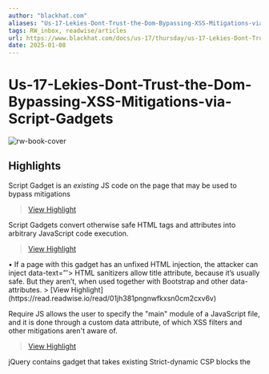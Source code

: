 ```yaml
---
author: "blackhat.com"
aliases: "Us-17-Lekies-Dont-Trust-the-Dom-Bypassing-XSS-Mitigations-via-Script-Gadgets"
tags: RW_inbox, readwise/articles
url: https://www.blackhat.com/docs/us-17/thursday/us-17-Lekies-Dont-Trust-The-DOM-Bypassing-XSS-Mitigations-Via-Script-Gadgets.pdf
date: 2025-01-08
---
```

# Us-17-Lekies-Dont-Trust-the-Dom-Bypassing-XSS-Mitigations-via-Script-Gadgets

![rw-book-cover](https://readwise-assets.s3.amazonaws.com/media/reader/parsed_document_assets/135237114/N8KoQPEL2Sc3o4_PBGfzsB2DkKVqMt7OLFoLZJQHEaw-cove_K6LzhXq.png)

## Highlights


Script Gadget is an *existing* JS code on the page that may be used to bypass mitigations
> [View Highlight](https://read.readwise.io/read/01jh37trcjq01fknr9byrhsnxg)



Script Gadgets convert otherwise safe HTML tags and attributes into arbitrary JavaScript code execution.
> [View Highlight](https://read.readwise.io/read/01jh37v5dnnbgttndtb9zrvq6j)



• If a page with this gadget has an unfixed HTML injection, the attacker can inject data-text=”<script>” instead of injecting <script> • This lets the attacker bypass XSS mitigations that look for script.
 • Different gadgets bypass different mitigations
> [View Highlight](https://read.readwise.io/read/01jh37wkxv45vkrjvp9zx50app)



This HTML snippet: <div data-bind="value:'hello world'"></div>
> [View Highlight](https://read.readwise.io/read/01jh37zfs0g8edetrbm8fcq420)



These blocks create a gadget in Knockout that eval()s an attribute value. data-bind="value: foo" eval(“foo”) To XSS a Knockout-based JS application, attacker needs to inject: <div data-bind="value: alert(1)"></div>
> [View Highlight](https://read.readwise.io/read/01jh37zmt2vb58rw1pdntv2jz2)



Ajaxify gadget converts all <div>s with class=document-script into script elements. So if you have an XSS on a website that uses Ajaxify, you just have to inject: <div class="document-script">alert(1)</div>
> [View Highlight](https://read.readwise.io/read/01jh380mpyab6br7jrkxqsdybj)



Bootstrap has the "simplest" gadget, passing HTML attribute value into innerHTML.
 <div data-toggle=tooltip data-html=true title='<script>alert(1)</script>'> HTML sanitizers allow title attribute, because it’s usually safe.
 But they aren’t, when used together with Bootstrap and other data- attributes.
> [View Highlight](https://read.readwise.io/read/01jh381pngnwfkxsn0cm2cxv6v)



Require JS allows the user to specify the "main" module of a JavaScript file, and it is done through a custom data attribute, of which XSS filters and other mitigations aren't aware of.
 <script data-main='data:1,alert(1)' src='require.js'></script>
> [View Highlight](https://read.readwise.io/read/01jh3832zz9vwdbzver9knb4rj)



jQuery contains gadget that takes existing <script> tags, and reinserts them. We can inject a form and an input element to confuse the jQuery logic to reinsert our script: <form class="child"> <input name="ownerDocument"/><script>alert(1);</script></form> Strict-dynamic CSP blocks the <script>, but then jQuery reinserts it. Now it’s trusted and will execute.
> [View Highlight](https://read.readwise.io/read/01jh384cve27zvwd7n0e6jfgjy)



• We looked for Script Gadgets in 16 popular modern JS libraries. AngularJS 1.x, Aurelia, Bootstrap, Closure, Dojo Toolkit, Emberjs, Knockout, Polymer 1.x, Ractive, React, RequireJS, Underscore / Backbone, Vue.js, jQuery, jQuery Mobile, jQuery UI • It turned out they are prevalent in the above • Only one library did not have a a useful gadget • Gadgets we found were quite effective in bypassing XSS mitigations.
> [View Highlight](https://read.readwise.io/read/01jh388e0xe8kf28j3wayz3f1n)



